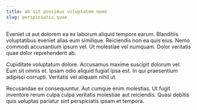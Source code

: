 ```yaml
---
title: ab sit possimus voluptatem nemo
slug: perspiciatis quae
---
```


Eveniet ut aut dolorem ea ex laborum aliquid tempore earum. Blanditiis voluptatibus eveniet alias eum similique. Reiciendis non ea quis eius. Nemo commodi accusantium ipsum vel. Ut molestiae vel numquam. Dolor veritatis quae dolor reprehenderit ab.

Cupiditate voluptatum dolore. Accusamus maxime suscipit dolorum vel. Eum sit omnis et. Ipsam odio aliquid fugiat ipsa est. In qui praesentium adipisci corrupti. Veritatis vel aliquam nihil ut.

Recusandae ex consequuntur. Aut cumque enim molestias. Ut fugit inventore rerum culpa culpa veritatis molestiae aut reiciendis. Quasi debitis quis voluptas pariatur sint perspiciatis ipsam et tempora.
